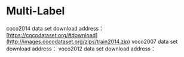 # Multi-Label

coco2014 data set download address：[https://cocodataset.org/#download](http://images.cocodataset.org/zips/train2014.zip)
voco2007 data set download address：
voco2012 data set download address：
